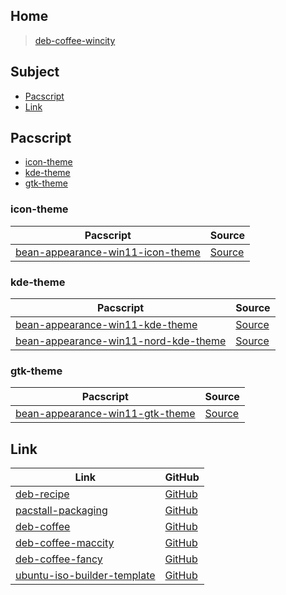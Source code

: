 

## Home

> [deb-coffee-wincity](https://github.com/samwhelp/deb-coffee-wincity)




## Subject

* [Pacscript](#pacscript)
* [Link](#link)




## Pacscript

* [icon-theme](#icon-theme)
* [kde-theme](#kde-theme)
* [gtk-theme](#gtk-theme)




### icon-theme

| Pacscript | Source |
| --------- | ------ |
| [bean-appearance-win11-icon-theme](https://github.com/samwhelp/deb-coffee/blob/main/packages/bean-appearance-win11-icon-theme/bean-appearance-win11-icon-theme.pacscript) | [Source](https://github.com/yeyushengfan258/Win11-icon-theme) |


### kde-theme

| Pacscript | Source |
| --------- | ------ |
| [bean-appearance-win11-kde-theme](https://github.com/samwhelp/deb-coffee/blob/main/packages/bean-appearance-win11-kde-theme/bean-appearance-win11-kde-theme.pacscript) | [Source](https://github.com/yeyushengfan258/Win11OS-kde) |
| [bean-appearance-win11-nord-kde-theme](https://github.com/samwhelp/deb-coffee/blob/main/packages/bean-appearance-win11-nord-kde-theme/bean-appearance-win11-nord-kde-theme.pacscript) | [Source](https://github.com/yeyushengfan258/Win11Nord-kde) |


### gtk-theme

| Pacscript | Source |
| --------- | ------ |
| [bean-appearance-win11-gtk-theme](https://github.com/samwhelp/deb-coffee/blob/main/packages/bean-appearance-win11-gtk-theme/bean-appearance-win11-gtk-theme.pacscript) | [Source](https://github.com/vinceliuice/Vimix-gtk-themes) |




## Link

| Link | GitHub |
| ---- | ------ |
| [deb-recipe](https://samwhelp.github.io/deb-recipe/) | [GitHub](https://github.com/samwhelp/deb-recipe) |
| [pacstall-packaging](https://samwhelp.github.io/deb-recipe/) | [GitHub](https://github.com/samwhelp/pacstall-packaging) |
| [deb-coffee](https://samwhelp.github.io/deb-coffee/) | [GitHub](https://github.com/samwhelp/deb-coffee) |
| [deb-coffee-maccity](https://samwhelp.github.io/deb-coffee-maccity/) | [GitHub](https://github.com/samwhelp/deb-coffee-maccity) |
| [deb-coffee-fancy](https://samwhelp.github.io/deb-coffee-fancy/) | [GitHub](https://github.com/samwhelp/deb-coffee-fancy) |
| [ubuntu-iso-builder-template](https://samwhelp.github.io/ubuntu-iso-builder-template/) | [GitHub](https://github.com/samwhelp/ubuntu-iso-builder-template) |
